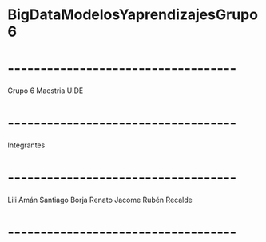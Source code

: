 # BigDataModelosYaprendizajesGrupo6
# ----------------------------------- #
Grupo 6 Maestria UIDE
# ----------------------------------- #

Integrantes
# ----------------------------------- #

Lili Amán
Santiago Borja
Renato Jacome
Rubén Recalde

# ----------------------------------- #